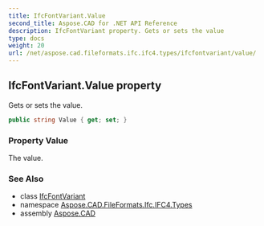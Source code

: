 ```yaml
---
title: IfcFontVariant.Value
second_title: Aspose.CAD for .NET API Reference
description: IfcFontVariant property. Gets or sets the value
type: docs
weight: 20
url: /net/aspose.cad.fileformats.ifc.ifc4.types/ifcfontvariant/value/
---
```

## IfcFontVariant.Value property

Gets or sets the value.

```csharp
public string Value { get; set; }
```

### Property Value

The value.

### See Also

* class [IfcFontVariant](../)
* namespace [Aspose.CAD.FileFormats.Ifc.IFC4.Types](../../ifcfontvariant/)
* assembly [Aspose.CAD](../../../)


